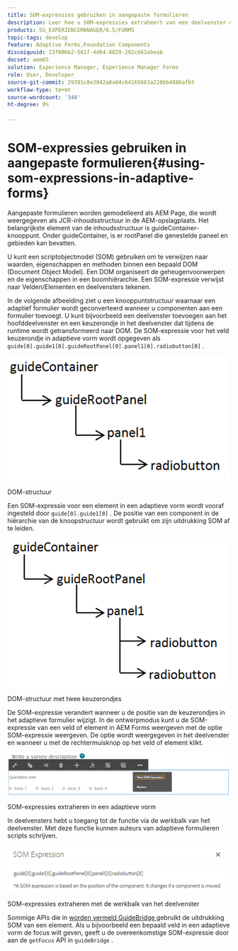 ```yaml
---
title: SOM-expressies gebruiken in aangepaste formulieren
description: Leer hoe u SOM-expressies extraheert van een deelvenster met een adaptieve vorm.
products: SG_EXPERIENCEMANAGER/6.5/FORMS
topic-tags: develop
feature: Adaptive Forms,Foundation Components
discoiquuid: 13f00bb2-561f-4d64-8829-292c663abeab
docset: aem65
solution: Experience Manager, Experience Manager Forms
role: User, Developer
source-git-commit: 29391c8e3042a8a04c64165663a228bb4886afb5
workflow-type: tm+mt
source-wordcount: '344'
ht-degree: 0%

---
```


# SOM-expressies gebruiken in aangepaste formulieren{#using-som-expressions-in-adaptive-forms}

Aangepaste formulieren worden gemodelleerd als AEM Page, die wordt weergegeven als JCR-inhoudsstructuur in de AEM-opslagplaats. Het belangrijkste element van de inhoudsstructuur is guideContainer-knooppunt. Onder guideContainer, is er rootPanel die genestelde paneel en gebieden kan bevatten.

U kunt een scriptobjectmodel (SOM) gebruiken om te verwijzen naar waarden, eigenschappen en methoden binnen een bepaald DOM (Document Object Model). Een DOM organiseert de geheugenvoorwerpen en de eigenschappen in een boomhiërarchie. Een SOM-expressie verwijst naar Velden/Elementen en deelvensters tekenen.

In de volgende afbeelding ziet u een knooppuntstructuur waarnaar een adaptief formulier wordt geconverteerd wanneer u componenten aan een formulier toevoegt. U kunt bijvoorbeeld een deelvenster toevoegen aan het hoofddeelvenster en een keuzerondje in het deelvenster dat tijdens de runtime wordt getransformeerd naar DOM. De SOM-expressie voor het veld keuzerondje in adaptieve vorm wordt opgegeven als `guide[0].guide1[0].guideRootPanel[0].panel1[0].radiobutton[0]` .

![ boom DOM ](assets/hierarchy.png)

DOM-structuur

Een SOM-expressie voor een element in een adaptieve vorm wordt vooraf ingesteld door `guide[0].guide1[0]` . De positie van een component in de hiërarchie van de knoopstructuur wordt gebruikt om zijn uitdrukking SOM af te leiden.

![ BLOEM met twee radioknopen ](assets/hierarchy_radio_button.png)

DOM-structuur met twee keuzerondjes

De SOM-expressie verandert wanneer u de positie van de keuzerondjes in het adaptieve formulier wijzigt. In de ontwerpmodus kunt u de SOM-expressie van een veld of element in AEM Forms weergeven met de optie SOM-expressie weergeven. De optie wordt weergegeven in het deelvenster en wanneer u met de rechtermuisknop op het veld of element klikt.

![ het Extraheren van de Uitdrukkingen SOM in een Aangepaste vorm ](assets/som-expressions.png)

SOM-expressies extraheren in een adaptieve vorm

In deelvensters hebt u toegang tot de functie via de werkbalk van het deelvenster. Met deze functie kunnen auteurs van adaptieve formulieren scripts schrijven.

![ het Extraheren van uitdrukkingen SOM gebruikend paneeltoolbar ](assets/som-expression.png)

SOM-expressies extraheren met de werkbalk van het deelvenster

Sommige APIs die in [ worden vermeld GuideBridge ](https://helpx.adobe.com/aem-forms/6/javascript-api/GuideBridge.html) gebruikt de uitdrukking SOM van een element. Als u bijvoorbeeld een bepaald veld in een adaptieve vorm de focus wilt geven, geeft u de overeenkomstige SOM-expressie door aan de `getFocus` API in `guideBridge` .
